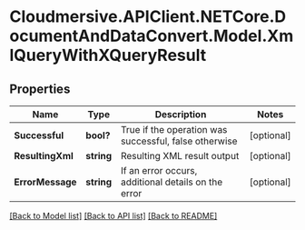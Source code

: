 # Cloudmersive.APIClient.NETCore.DocumentAndDataConvert.Model.XmlQueryWithXQueryResult
## Properties

Name | Type | Description | Notes
------------ | ------------- | ------------- | -------------
**Successful** | **bool?** | True if the operation was successful, false otherwise | [optional] 
**ResultingXml** | **string** | Resulting XML result output | [optional] 
**ErrorMessage** | **string** | If an error occurs, additional details on the error | [optional] 

[[Back to Model list]](../README.md#documentation-for-models) [[Back to API list]](../README.md#documentation-for-api-endpoints) [[Back to README]](../README.md)

